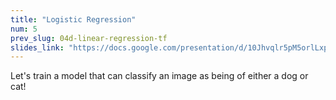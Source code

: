 ```yaml
---
title: "Logistic Regression"
num: 5
prev_slug: 04d-linear-regression-tf
slides_link: "https://docs.google.com/presentation/d/10Jhvqlr5pM5orlLxpS4Y4z1QNkOB8nq6zz1xmk_spn0/"
---
```


Let's train a model that can classify an image as being of either a dog or cat!

